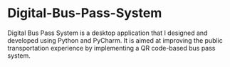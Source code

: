 # Digital-Bus-Pass-System
Digital Bus Pass System is a desktop application that I designed and developed using Python and PyCharm. 
It is aimed at improving the public transportation experience by implementing a QR code-based bus pass system.
